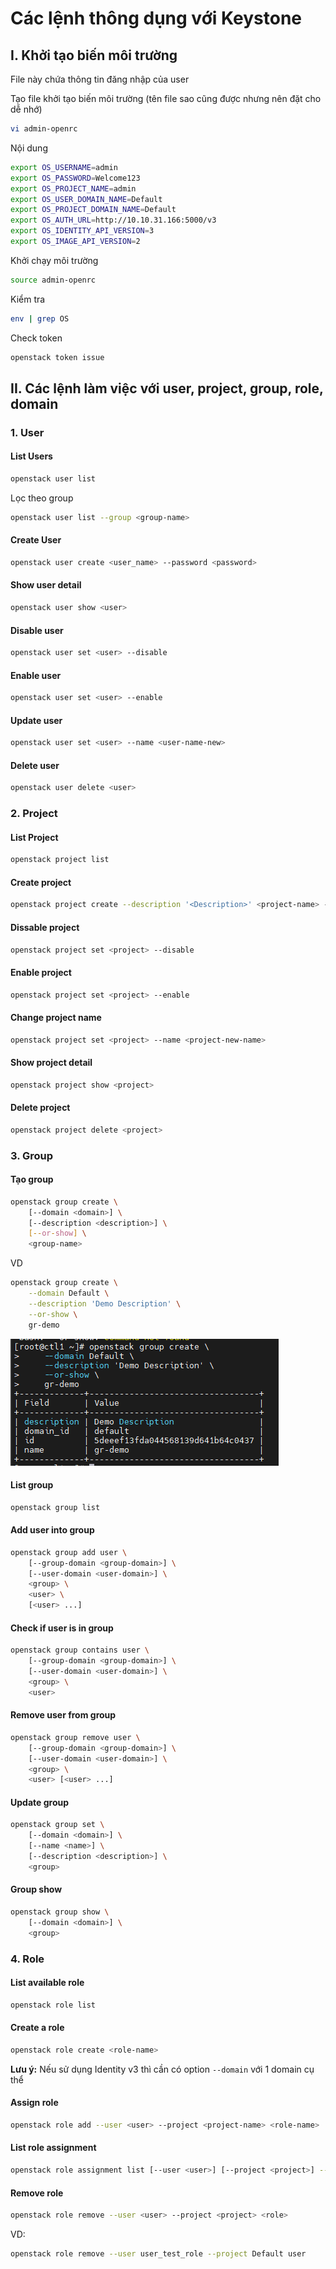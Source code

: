 # Các lệnh thông dụng với Keystone

## I. Khởi tạo biến môi trường

File này chứa thông tin đăng nhập của user

Tạo file khởi tạo biến môi trường (tên file sao cũng được nhưng nên đặt cho dễ nhớ)

```sh
vi admin-openrc
```

Nội dung

```sh
export OS_USERNAME=admin
export OS_PASSWORD=Welcome123
export OS_PROJECT_NAME=admin
export OS_USER_DOMAIN_NAME=Default
export OS_PROJECT_DOMAIN_NAME=Default
export OS_AUTH_URL=http://10.10.31.166:5000/v3
export OS_IDENTITY_API_VERSION=3
export OS_IMAGE_API_VERSION=2
```

Khởi chạy môi trường

```sh
source admin-openrc
```

Kiểm tra

```sh
env | grep OS
```

Check token

```sh
openstack token issue
```

## II. Các lệnh làm việc với user, project, group, role, domain

### 1. User

#### List Users

```sh
openstack user list
```

Lọc theo group

```sh
openstack user list --group <group-name>
```

#### Create User

```sh
openstack user create <user_name> --password <password>
```

#### Show user detail

```sh
openstack user show <user>
```

#### Disable user

```sh
openstack user set <user> --disable
```

#### Enable user

```sh
openstack user set <user> --enable
```

#### Update user

```sh
openstack user set <user> --name <user-name-new> 
```

#### Delete user

```sh
openstack user delete <user>
```

### 2. Project

#### List Project

```sh
openstack project list
```

#### Create project

```sh
openstack project create --description '<Description>' <project-name> --domain <domain-name>
```

#### Dissable project

```sh
openstack project set <project> --disable
```

#### Enable project

```sh
openstack project set <project> --enable
```

#### Change project name

```sh
openstack project set <project> --name <project-new-name>
```

#### Show project detail

```sh
openstack project show <project>
```

#### Delete project

```sh
openstack project delete <project>
```

### 3. Group

#### Tạo group

```sh
openstack group create \
    [--domain <domain>] \
    [--description <description>] \
    [--or-show] \
    <group-name>
```

VD

```sh
openstack group create \
    --domain Default \
    --description 'Demo Description' \
    --or-show \
    gr-demo
```

![](./images/OPS6_22.png)

#### List group

```sh
openstack group list
```

#### Add user into group

```sh
openstack group add user \
    [--group-domain <group-domain>] \
    [--user-domain <user-domain>] \
    <group> \
    <user> \
    [<user> ...]
```

#### Check if user is in group

```sh
openstack group contains user \
    [--group-domain <group-domain>] \
    [--user-domain <user-domain>] \
    <group> \
    <user>
```

#### Remove user from group

```sh
openstack group remove user \
    [--group-domain <group-domain>] \
    [--user-domain <user-domain>] \
    <group> \
    <user> [<user> ...]
```

#### Update group

```sh
openstack group set \
    [--domain <domain>] \
    [--name <name>] \
    [--description <description>] \
    <group>
```

#### Group show

```sh
openstack group show \
    [--domain <domain>] \
    <group>
```

### 4. Role

#### List available role

```sh
openstack role list
```

#### Create a role

```sh
openstack role create <role-name>
```

**Lưu ý:** Nếu sử dụng Identity v3 thì cần có option ```--domain``` với 1 domain cụ thể

#### Assign role

```sh
openstack role add --user <user> --project <project-name> <role-name>
```

#### List role assignment

```sh
openstack role assignment list [--user <user>] [--project <project>] --names
```

#### Remove role

```sh
openstack role remove --user <user> --project <project> <role>
```

VD:

```sh
openstack role remove --user user_test_role --project Default user
```